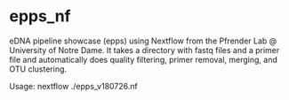 # epps_nf

eDNA pipeline showcase (epps) using Nextflow from the Pfrender Lab @ University of Notre Dame. It takes a directory with fastq files and a primer file and automatically does quality filtering, primer removal, merging, and OTU clustering. 

Usage:
nextflow ./epps_v180726.nf
